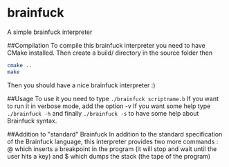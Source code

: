 brainfuck
=========

A simple brainfuck interpreter

##Compilation
To compile this brainfuck interpreter you need to have CMake installed. Then create
a build/ directory in the source folder then
```bash
cmake ..
make
```

Then you should have a nice brainfuck interpreter :)

##Usage
To use it you need to type ```./brainfuck scriptname.b```
If you want to run it in verbose mode, add the option -v
If you want some help type ```./brainfuck -h``` and finally ```./brainfuck -s```
to have some help about Brainfuck syntax.

##Addition to "standard" Brainfuck
In addition to the standard specification of the Brainfuck language, this interpreter
provides two more commands : @ which inserts a breakpoint in the program (it will
stop and wait until the user hits a key) and $ which dumps the stack (the tape of
the program)
